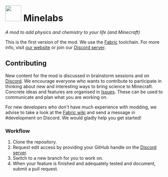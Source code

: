 # <img src="src/main/resources/assets/minelabs/icon.png" height=50px/> Minelabs 
_A mod to add physics and chemistry to your life (and Minecraft)_

This is the first version of the mod. We use the [Fabric](https://fabricmc.net) toolchain. For more info, visit [our website](https://minelabs.be/) or join our [Discord server](https://discord.com/invite/g3zMkEXzRN).

## Contributing

New content for the mod is discussed in brainstorm sessions and on [Discord](https://discord.com/invite/g3zMkEXzRN). We encourage everyone who wants to contribute to participate in thinking about new and interesting ways to bring science to Minecraft. Concrete ideas and features are organised in [Issues](https://github.com/ScicraftLearn/MineLabs/issues). These can be used to communicate and plan what you are working on.

For new developers who don't have much experience with modding, we advise to take a look at the [Fabric wiki](https://fabricmc.net/wiki/doku.php#developing_with_fabric) and send a message in #development on Discord. We would gladly help you get started!

### Workflow
1. Clone the repository.
2. Request edit access by providing your GitHub handle on the [Discord server](https://discord.com/invite/g3zMkEXzRN).
3. Switch to a new branch for you to work on.
4. When your feature is finished and adequately tested and document, submit a pull request.

